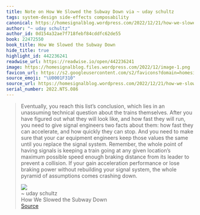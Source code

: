 ```yaml
---
title: Note on How We Slowed the Subway Down via ~ uday schultz
tags: system-design side-effects composability
canonical: https://homesignalblog.wordpress.com/2022/12/21/how-we-slowed-the-subway-down/
author: "~ uday schultz"
author_id: 0d154a32ae7f718febf84cddfc62de55
book: 22472550
book_title: How We Slowed the Subway Down
hide_title: true
highlight_id: 442236241
readwise_url: https://readwise.io/open/442236241
image: https://homesignalblog.files.wordpress.com/2022/12/image-1.png
favicon_url: https://s2.googleusercontent.com/s2/favicons?domain=homesignalblog.wordpress.com
source_emoji: "\U0001F310"
source_url: https://homesignalblog.wordpress.com/2022/12/21/how-we-slowed-the-subway-down/#:~:text=Eventually%2C%20you%20reach,comes%20crashing%20down.
serial_number: 2022.NTS.086
---
```

> Eventually, you reach this list’s conclusion, which lies in an unassuming technical question about the trains themselves. After you have figured out what they will look like, and how fast they will run, you need to give signal engineers two facts about them: how fast they can accelerate, and how quickly they can stop. And you need to make sure that your car equipment engineers keep those values the same until you replace the signal system. Remember, the whole point of having signals is keeping a train going at any given location’s maximum possible speed enough braking distance from its leader to prevent a collision. If your gain acceleration performance or lose braking power without rebuilding your signal system, the whole pyramid of assumptions comes crashing down.
> <div class="quoteback-footer"><div class="quoteback-avatar"><img class="mini-favicon" src="https://s2.googleusercontent.com/s2/favicons?domain=homesignalblog.wordpress.com"></div><div class="quoteback-metadata"><div class="metadata-inner"><span style="display:none">FROM:</span><div aria-label="~ uday schultz" class="quoteback-author"> ~ uday schultz</div><div aria-label="How We Slowed the Subway Down" class="quoteback-title"> How We Slowed the Subway Down</div></div></div><div class="quoteback-backlink"><a target="_blank" aria-label="go to the full text of this quotation" rel="noopener" href="https://homesignalblog.wordpress.com/2022/12/21/how-we-slowed-the-subway-down/#:~:text=Eventually%2C%20you%20reach,comes%20crashing%20down." class="quoteback-arrow"> Source</a></div></div>